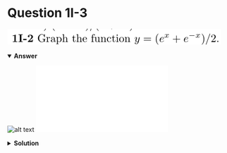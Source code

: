 # Question 1I-3
![alt text](q1I-3.png)

<details open>
<summary><b>Answer</b></summary>

![alt text](a1I-3.svg)
![alt text](a1I-3.py)
</details>

<details>
<summary><b>Solution</b></summary>

![alt text](s1I-3.png)
</details>

